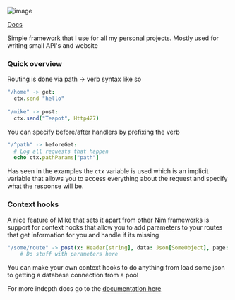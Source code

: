 
![image](https://github.com/ire4ever1190/mike/workflows/Tests/badge.svg)

[Docs](https://tempdocs.netlify.app/mike/stable)

Simple framework that I use for all my personal projects. Mostly used for writing small API's and website

### Quick overview

Routing is done via path $\rightarrow$ verb syntax like so

```nim
"/home" -> get:
  ctx.send "hello"
    
"/mike" -> post:
  ctx.send("Teapot", Http427)
```

You can specify before/after handlers by prefixing the verb

```nim
"/^path" -> beforeGet:
  # Log all requests that happen
  echo ctx.pathParams["path"]
```

Has seen in the examples the `ctx` variable is used which is an implicit variable that allows you to
access everything about the request and specify what the response will be.

### Context hooks

A nice feature of Mike that sets it apart from other Nim frameworks is support for context hooks
that allow you to add parameters to your routes that get information for you and handle if its missing

```nim
"/some/route" -> post(x: Header[string], data: Json[SomeObject], page: Query[int]) ->
    # Do stuff with parameters here
```

You can make your own context hooks to do anything from load some json to getting a database connection from a pool

For more indepth docs go to the [documentation here](https://tempdocs.netlify.app/mike/stable)
